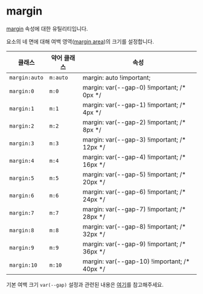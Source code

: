 # margin

[margin](https://developer.mozilla.org/en-US/docs/Web/CSS/margin) 속성에 대한 유틸리티입니다.

요소의 네 면에 대해 여백 영역([margin area](https://developer.mozilla.org/en-US/docs/Web/CSS/CSS_box_model/Introduction_to_the_CSS_box_model#margin_area))의 크기를 설정합니다.

<table>
  <thead>
    <tr>
      <th scope="col">클래스</th>
      <th scope="col">약어 클래스</th>
      <th scope="col">속성</th>
    </tr>
  </thead>
  <tbody>
<tr>
  <td><code>margin:auto</code></td>
  <td><code>m:auto</code></td>
  <td><span class="code">margin: auto !important;</span></td>
</tr>

<tr>
  <td><code>margin:0</code></td>
  <td><code>m:0</code></td>
  <td><span class="code">margin: var(--gap-0) !important;</span> <span class="c:weak">/* 0px */</span></td>
</tr>

<tr>
  <td><code>margin:1</code></td>
  <td><code>m:1</code></td>
  <td><span class="code">margin: var(--gap-1) !important;</span> <span class="c:weak">/* 4px */</span></td>
</tr>

<tr>
  <td><code>margin:2</code></td>
  <td><code>m:2</code></td>
  <td><span class="code">margin: var(--gap-2) !important;</span> <span class="c:weak">/* 8px */</span></td>
</tr>

<tr>
  <td><code>margin:3</code></td>
  <td><code>m:3</code></td>
  <td><span class="code">margin: var(--gap-3) !important;</span> <span class="c:weak">/* 12px */</span></td>
</tr>

<tr>
  <td><code>margin:4</code></td>
  <td><code>m:4</code></td>
  <td><span class="code">margin: var(--gap-4) !important;</span> <span class="c:weak">/* 16px */</span></td>
</tr>

<tr>
  <td><code>margin:5</code></td>
  <td><code>m:5</code></td>
  <td><span class="code">margin: var(--gap-5) !important;</span> <span class="c:weak">/* 20px */</span></td>
</tr>

<tr>
  <td><code>margin:6</code></td>
  <td><code>m:6</code></td>
  <td><span class="code">margin: var(--gap-6) !important;</span> <span class="c:weak">/* 24px */</span></td>
</tr>

<tr>
  <td><code>margin:7</code></td>
  <td><code>m:7</code></td>
  <td><span class="code">margin: var(--gap-7) !important;</span> <span class="c:weak">/* 28px */</span></td>
</tr>

<tr>
  <td><code>margin:8</code></td>
  <td><code>m:8</code></td>
  <td><span class="code">margin: var(--gap-8) !important;</span> <span class="c:weak">/* 32px */</span></td>
</tr>

<tr>
  <td><code>margin:9</code></td>
  <td><code>m:9</code></td>
  <td><span class="code">margin: var(--gap-9) !important;</span> <span class="c:weak">/* 36px */</span></td>
</tr>

<tr>
  <td><code>margin:10</code></td>
  <td><code>m:10</code></td>
  <td><span class="code">margin: var(--gap-10) !important;</span> <span class="c:weak">/* 40px */</span></td>
</tr>

  </tbody>

</table>

기본 여백 크기 `var(--gap)` 설정과 관련된 내용은 [여기](/guide/css-variable-list.html#gap)를 참고해주세요.
